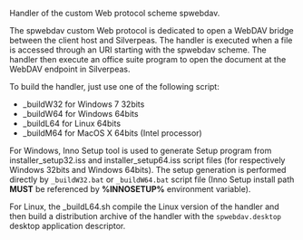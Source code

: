 Handler of the custom Web protocol scheme spwebdav.

The spwebdav custom Web protocol is dedicated to open a WebDAV bridge between the client host and Silverpeas. The handler is executed when a file is accessed through an URI starting with the spwebdav scheme. The handler then execute an office suite program to open the document at the WebDAV endpoint in Silverpeas.

To build the handler, just use one of the following script:
* \_buildW32 for Windows 7 32bits
* \_buildW64 for Windows 64bits
* \_buildL64 for Linux 64bits
* \_buildM64 for MacOS X 64bits (Intel processor)

For Windows, Inno Setup tool is used to generate Setup program from installer_setup32.iss and installer_setup64.iss script files (for respectively Windows 32bits and Windows 64bits).
The setup generation is performed directly by `_buildW32.bat` or `_buildW64.bat` script file (Inno Setup install path **MUST** be referenced by **%INNOSETUP%** environment variable).

For Linux, the \_buildL64.sh compile the Linux version of the handler and then build a distribution archive of the handler with the `spwebdav.desktop` desktop application descriptor.
